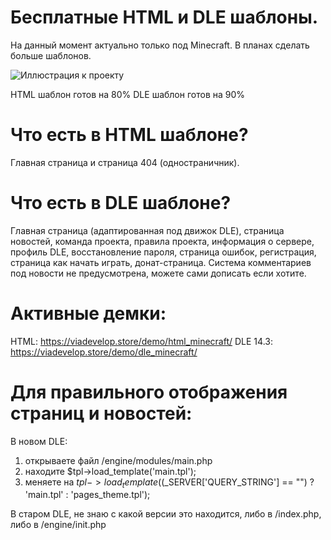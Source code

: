 # Бесплатные HTML и DLE шаблоны.
На данный момент актуально только под Minecraft. В планах сделать больше шаблонов.

![Иллюстрация к проекту](https://viadevelop.ru/demo/demo.png)

HTML шаблон готов на 80%
DLE шаблон готов на 90%

# Что есть в HTML шаблоне?
Главная страница и страница 404 (одностраничник).

# Что есть в DLE шаблоне?
Главная страница (адаптированная под движок DLE), страница новостей, команда проекта, правила проекта, информация о сервере, профиль DLE, восстановление пароля, страница ошибок, регистрация, страница как начать играть, донат-страница.
Система комментариев под новости не предусмотрена, можете сами дописать если хотите.

# Активные демки:
HTML: https://viadevelop.store/demo/html_minecraft/
DLE 14.3: https://viadevelop.store/demo/dle_minecraft/

# Для правильного отображения страниц и новостей:
В новом DLE:
1) открываете файл /engine/modules/main.php
2) находите $tpl->load_template('main.tpl');
3) меняете на $tpl->load_template(($_SERVER['QUERY_STRING'] == "") ? 'main.tpl' : 'pages_theme.tpl');

В старом DLE, не знаю с какой версии это находится, либо в /index.php, либо в /engine/init.php
